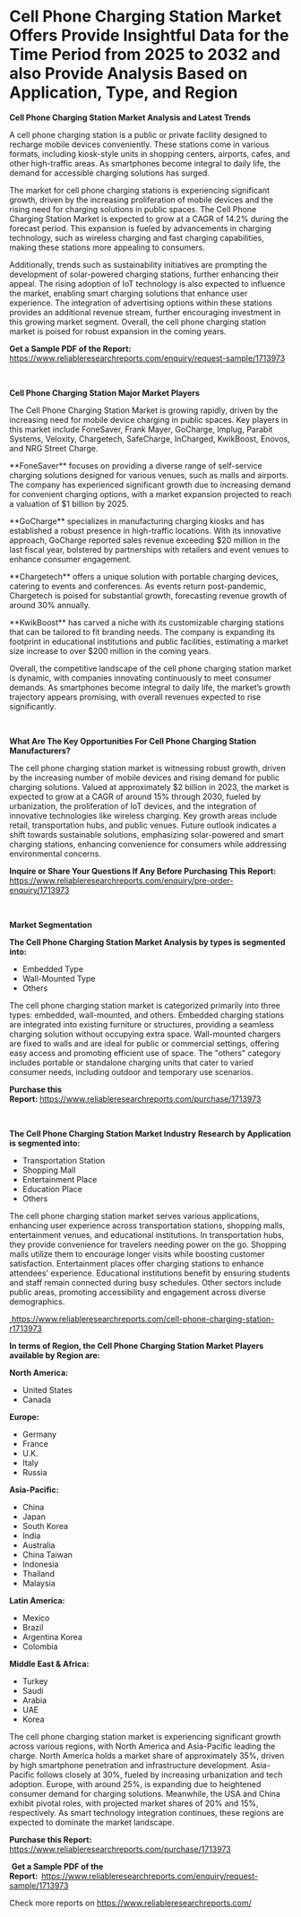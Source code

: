 <p><h1>Cell Phone Charging Station Market Offers Provide Insightful Data for the Time Period from 2025 to 2032 and also Provide Analysis Based on Application, Type, and Region</h1></p><p><strong>Cell Phone Charging Station Market Analysis and Latest Trends</strong></p>
<p><p>A cell phone charging station is a public or private facility designed to recharge mobile devices conveniently. These stations come in various formats, including kiosk-style units in shopping centers, airports, cafes, and other high-traffic areas. As smartphones become integral to daily life, the demand for accessible charging solutions has surged. </p><p>The market for cell phone charging stations is experiencing significant growth, driven by the increasing proliferation of mobile devices and the rising need for charging solutions in public spaces. The Cell Phone Charging Station Market is expected to grow at a CAGR of 14.2% during the forecast period. This expansion is fueled by advancements in charging technology, such as wireless charging and fast charging capabilities, making these stations more appealing to consumers. </p><p>Additionally, trends such as sustainability initiatives are prompting the development of solar-powered charging stations, further enhancing their appeal. The rising adoption of IoT technology is also expected to influence the market, enabling smart charging solutions that enhance user experience. The integration of advertising options within these stations provides an additional revenue stream, further encouraging investment in this growing market segment. Overall, the cell phone charging station market is poised for robust expansion in the coming years.</p></p>
<p><strong>Get a Sample PDF of the Report:&nbsp;</strong> <a href="https://www.reliableresearchreports.com/enquiry/request-sample/1713973?utm_campaign=3131&utm_medium=2&utm_source=Github&utm_content=ia&utm_term=28032025&utm_id=cell-phone-charging-station">https://www.reliableresearchreports.com/enquiry/request-sample/1713973</a></p>
<p>&nbsp;</p>
<p><strong>Cell Phone Charging Station Major Market Players</strong></p>
<p><p>The Cell Phone Charging Station Market is growing rapidly, driven by the increasing need for mobile device charging in public spaces. Key players in this market include FoneSaver, Frank Mayer, GoCharge, Implug, Parabit Systems, Veloxity, Chargetech, SafeCharge, InCharged, KwikBoost, Enovos, and NRG Street Charge.</p><p>**FoneSaver** focuses on providing a diverse range of self-service charging solutions designed for various venues, such as malls and airports. The company has experienced significant growth due to increasing demand for convenient charging options, with a market expansion projected to reach a valuation of $1 billion by 2025.</p><p>**GoCharge** specializes in manufacturing charging kiosks and has established a robust presence in high-traffic locations. With its innovative approach, GoCharge reported sales revenue exceeding $20 million in the last fiscal year, bolstered by partnerships with retailers and event venues to enhance consumer engagement.</p><p>**Chargetech** offers a unique solution with portable charging devices, catering to events and conferences. As events return post-pandemic, Chargetech is poised for substantial growth, forecasting revenue growth of around 30% annually.</p><p>**KwikBoost** has carved a niche with its customizable charging stations that can be tailored to fit branding needs. The company is expanding its footprint in educational institutions and public facilities, estimating a market size increase to over $200 million in the coming years.</p><p>Overall, the competitive landscape of the cell phone charging station market is dynamic, with companies innovating continuously to meet consumer demands. As smartphones become integral to daily life, the market’s growth trajectory appears promising, with overall revenues expected to rise significantly.</p></p>
<p>&nbsp;</p>
<p><strong>What Are The Key Opportunities For Cell Phone Charging Station Manufacturers?</strong></p>
<p><p>The cell phone charging station market is witnessing robust growth, driven by the increasing number of mobile devices and rising demand for public charging solutions. Valued at approximately $2 billion in 2023, the market is expected to grow at a CAGR of around 15% through 2030, fueled by urbanization, the proliferation of IoT devices, and the integration of innovative technologies like wireless charging. Key growth areas include retail, transportation hubs, and public venues. Future outlook indicates a shift towards sustainable solutions, emphasizing solar-powered and smart charging stations, enhancing convenience for consumers while addressing environmental concerns.</p></p>
<p><strong>Inquire or Share Your Questions If Any Before Purchasing This Report:</strong> <a href="https://www.reliableresearchreports.com/enquiry/pre-order-enquiry/1713973?utm_campaign=3131&utm_medium=2&utm_source=Github&utm_content=ia&utm_term=28032025&utm_id=cell-phone-charging-station">https://www.reliableresearchreports.com/enquiry/pre-order-enquiry/1713973</a></p>
<p>&nbsp;</p>
<p><strong>Market Segmentation</strong></p>
<p><strong>The Cell Phone Charging Station Market Analysis by types is segmented into:</strong></p>
<p><ul><li>Embedded Type</li><li>Wall-Mounted Type</li><li>Others</li></ul></p>
<p><p>The cell phone charging station market is categorized primarily into three types: embedded, wall-mounted, and others. Embedded charging stations are integrated into existing furniture or structures, providing a seamless charging solution without occupying extra space. Wall-mounted chargers are fixed to walls and are ideal for public or commercial settings, offering easy access and promoting efficient use of space. The "others" category includes portable or standalone charging units that cater to varied consumer needs, including outdoor and temporary use scenarios.</p></p>
<p><strong>Purchase this Report:&nbsp;</strong><a href="https://www.reliableresearchreports.com/purchase/1713973?utm_campaign=3131&utm_medium=2&utm_source=Github&utm_content=ia&utm_term=28032025&utm_id=cell-phone-charging-station">https://www.reliableresearchreports.com/purchase/1713973</a></p>
<p>&nbsp;</p>
<p><strong>The Cell Phone Charging Station Market Industry Research by Application is segmented into:</strong></p>
<p><ul><li>Transportation Station</li><li>Shopping Mall</li><li>Entertainment Place</li><li>Education Place</li><li>Others</li></ul></p>
<p><p>The cell phone charging station market serves various applications, enhancing user experience across transportation stations, shopping malls, entertainment venues, and educational institutions. In transportation hubs, they provide convenience for travelers needing power on the go. Shopping malls utilize them to encourage longer visits while boosting customer satisfaction. Entertainment places offer charging stations to enhance attendees' experience. Educational institutions benefit by ensuring students and staff remain connected during busy schedules. Other sectors include public areas, promoting accessibility and engagement across diverse demographics.</p></p>
<p><a href="https://www.reliableresearchreports.com/cell-phone-charging-station-r1713973?utm_campaign=3131&utm_medium=2&utm_source=Github&utm_content=ia&utm_term=28032025&utm_id=cell-phone-charging-station">&nbsp;https://www.reliableresearchreports.com/cell-phone-charging-station-r1713973</a></p>
<p><strong>In terms of Region, the Cell Phone Charging Station Market Players available by Region are:</strong></p>
<p>
    <p> <strong> North America: </strong>
        <ul>
            <li>United States</li>
            <li>Canada</li>
        </ul>
        </p> 
    <p> <strong> Europe: </strong>
        <ul>
            <li>Germany</li>
            <li>France</li>
            <li>U.K.</li>
            <li>Italy</li>
            <li>Russia</li>
        </ul>
        </p> 
    <p> <strong> Asia-Pacific: </strong>
        <ul>
            <li>China</li>
            <li>Japan</li>
            <li>South Korea</li>
            <li>India</li>
            <li>Australia</li>
            <li>China Taiwan</li>
            <li>Indonesia</li>
            <li>Thailand</li>
            <li>Malaysia</li>
        </ul>
        </p> 
    <p> <strong> Latin America: </strong>
        <ul>
            <li>Mexico</li>
            <li>Brazil</li>
            <li>Argentina Korea</li>
            <li>Colombia</li>
        </ul>
        </p> 
    <p> <strong> Middle East & Africa: </strong>
        <ul>
            <li>Turkey</li>
            <li>Saudi</li>
            <li>Arabia</li>
            <li>UAE</li>
            <li>Korea</li>
        </ul>
    </p>
    </p>
<p><p>The cell phone charging station market is experiencing significant growth across various regions, with North America and Asia-Pacific leading the charge. North America holds a market share of approximately 35%, driven by high smartphone penetration and infrastructure development. Asia-Pacific follows closely at 30%, fueled by increasing urbanization and tech adoption. Europe, with around 25%, is expanding due to heightened consumer demand for charging solutions. Meanwhile, the USA and China exhibit pivotal roles, with projected market shares of 20% and 15%, respectively. As smart technology integration continues, these regions are expected to dominate the market landscape.</p></p>
<p><strong>Purchase this Report: </strong><a href="https://www.reliableresearchreports.com/purchase/1713973?utm_campaign=3131&utm_medium=2&utm_source=Github&utm_content=ia&utm_term=28032025&utm_id=cell-phone-charging-station">https://www.reliableresearchreports.com/purchase/1713973</a></p>
<p>&nbsp;<strong>Get a Sample PDF of the Report:&nbsp;&nbsp;</strong><a href="https://www.reliableresearchreports.com/enquiry/request-sample/1713973?utm_campaign=3131&utm_medium=2&utm_source=Github&utm_content=ia&utm_term=28032025&utm_id=cell-phone-charging-station">https://www.reliableresearchreports.com/enquiry/request-sample/1713973</a></p>
<p><strong></strong></p>
<p>Check more reports on <a href="https://www.reliableresearchreports.com/?utm_campaign=3131&utm_medium=2&utm_source=Github&utm_content=ia&utm_term=28032025&utm_id=cell-phone-charging-station">https://www.reliableresearchreports.com/</a></p>